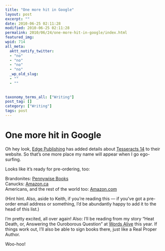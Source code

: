 ```yaml
---
title: "One more hit in Google"
layout: post
excerpt: ""
date: 2010-06-25 02:11:28
modified: 2010-06-25 02:11:28
permalink: 2010/06/24/one-more-hit-in-google/index.html
featured_img: 
wpid: 714
all_meta: 
  aktt_notify_twitter:
  - "no"
  - "no"
  - "no"
  - "no"
  _wp_old_slug:
  - ""
  - ""
  
  
taxonomy_terms_all: ["Writing"]
post_tag: []
category: ["Writing"]
tags: post
---
```


# One more hit in Google

Oh hey look, [Edge Publishing](http://www.edgewebsite.com/) has added details about [Tesseracts 14](http://www.edgewebsite.com/books/tess14/t14-catalog.html) to their website. So that’s one more place my name will appear when I go ego-surfing.

Looks like it’s ready for pre-ordering, too:

Brandonites: [Pennywise Books](http://pennywise-books.blogspot.com/)  
Canucks: [Amazon.ca](http://www.amazon.ca/Tesseracts-Fourteen-Strange-Canadian-Stories/dp/1894063376/ref=sr_1_1?ie=UTF8&s=books&qid=1277396506&sr=1-1)  
Americans, and the rest of the world too: [Amazon.com](http://www.amazon.com/Tesseracts-Fourteen-Strange-Canadian-Stories/dp/1894063376/ref=sr_1_fkmr0_1?ie=UTF8&qid=1277396455&sr=1-1-fkmr0)

(Hint hint. Also, aside to Keith, if you’re reading this — if you’ve got a pre-order email address or something, I’d be abundantly happy to add it to the head of this list.)

I’m pretty excited, all over again! Also: I’ll be reading from my story “Heat Death, or, Answering the Ouroborous Question” at [Words Alive](http://wordsalivefestival.ca/) this year. If things work out, I’ll also be able to sign books there, just like a Real Proper Author.

Woo-hoo!
